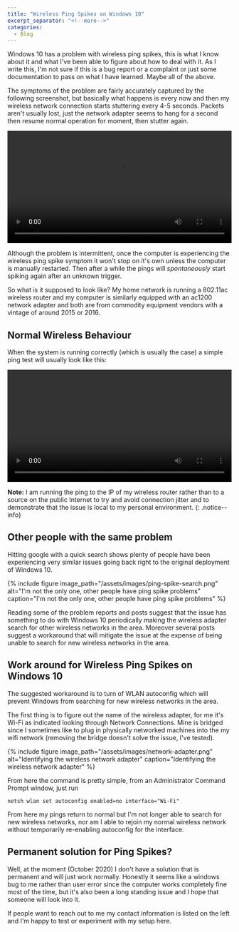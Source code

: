 ```yaml
---
title: "Wireless Ping Spikes on Windows 10"
excerpt_separator: "<!--more-->"
categories:
  - Blog
---
```


Windows 10 has a problem with wireless ping spikes, this is what I know about
it and what I've been able to figure about how to deal with it. As I write this, I'm not sure if this is a bug report or a complaint or just
some documentation to pass on what I have learned. Maybe all of the above.

The symptoms of the problem are fairly accurately captured by the following
screenshot, but basically what happens is every now and then my wireless
network connection starts stuttering every 4-5 seconds.  Packets aren't
usually lost, just the network adapter seems to hang for a second then resume
normal operation for moment, then stutter again.

<video width="100%" autoplay="autoplay" loop="loop">
    <source src="/assets/images/ping-spike.webm" type="video/webm">
</video>

<!--more-->

Although the problem is intermittent, once the computer is experiencing the
wireless ping spike symptom it won't stop on it's own unless the computer is
manually restarted.  Then after a while the pings will *spontaneously* start
spiking again after an unknown trigger.

So what is it supposed to look like? My home network is running a 802.11ac
wireless router and my computer is similarly equipped with an ac1200 network
adapter and both are from commodity equipment vendors with a vintage of around 2015 or 2016.

## Normal Wireless Behaviour

When the system is running correctly (which is usually the case) a simple 
ping test will usually look like this:

<video width="100%" autoplay="autoplay" loop="loop">
    <source src="/assets/images/no-ping-spikes.webm" type="video/webm">
</video>

**Note:** I am running the ping to the IP of my wireless router rather than
to a source on the public Internet to try and avoid connection jitter and to
demonstrate that the issue is local to my personal environment.
{: .notice--info}

## Other people with the same problem

Hitting google with a quick search shows plenty of people have been
experiencing very similar issues going back right to the original deployment
of Windows 10.

{% include figure image_path="/assets/images/ping-spike-search.png"
alt="I'm not the only one, other people have ping spike problems"
caption="I'm not the only one, other people have ping spike problems" %}

Reading some of the problem reports and posts suggest that the issue has
something to do with Windows 10 periodically making the wireless adapter
search for other wireless networks in the area. Moreover several posts
suggest a workaround that will mitigate the issue at the expense of being
unable to search for new wireless networks in the area.

## Work around for Wireless Ping Spikes on Windows 10

The suggested workaround is to turn of WLAN autoconfig which will prevent
Windows from searching for new wireless networks in the area.

The first thing is to figure out the name of the wireless adapter, for me
it's Wi-Fi as indicated looking through Network Connections. Mine is bridged
since I sometimes like to plug in physically networked machines into the my
wifi network (removing the bridge doesn't solve the issue, I've tested).

{% include figure image_path="/assets/images/network-adapter.png"
alt="Identifying the wireless network adapter"
caption="Identifying the wireless network adapter" %}

From here the command is pretty simple, from an Administrator Command Prompt
window, just run

```
netsh wlan set autoconfig enabled=no interface="Wi-Fi"
```

From here my pings return to normal but I'm not longer able to search for
new wireless networks, nor am I able to rejoin my normal wireless network
without temporarily re-enabling autoconfig for the interface.

## Permanent solution for Ping Spikes?

Well, at the moment (October 2020) I don't have a solution that is permanent
and will just work normally. Honestly it seems like a windows bug to me
rather than user error since the computer works completely fine most of the
time, but it's also been a long standing issue and I hope that someone will
look into it.

If people want to reach out to me my contact information is listed on the
left and I'm happy to test or experiment with my setup here.

